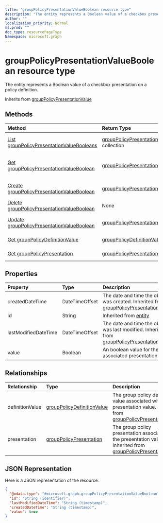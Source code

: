 ```yaml
---
title: "groupPolicyPresentationValueBoolean resource type"
description: "The entity represents a Boolean value of a checkbox presentation on a policy definition."
author: ""
localization_priority: Normal
ms.prod: ""
doc_type: resourcePageType
Namespace: microsoft.graph
---
```



# groupPolicyPresentationValueBoolean resource type

The entity represents a Boolean value of a checkbox presentation on a policy definition.


Inherits from [groupPolicyPresentationValue](../resources/groupPolicyPresentationValue.md)

## Methods
|Method|Return Type|Description|
|:---|:---|:---|
|[List groupPolicyPresentationValueBooleans](../api/grouppolicypresentationvalueboolean-list.md)|[groupPolicyPresentationValueBoolean](../resources/groupPolicyPresentationValueBoolean.md) collection|List properties and relationships of the [groupPolicyPresentationValueBoolean](../resources/grouppolicypresentationvalueboolean.md) objects.|
|[Get groupPolicyPresentationValueBoolean](../api/grouppolicypresentationvalueboolean-get.md)|[groupPolicyPresentationValueBoolean](../resources/groupPolicyPresentationValueBoolean.md)|Read properties and relationships of the [groupPolicyPresentationValueBoolean](../resources/grouppolicypresentationvalueboolean.md) object.|
|[Create groupPolicyPresentationValueBoolean](../api/grouppolicypresentationvalueboolean-create.md)|[groupPolicyPresentationValueBoolean](../resources/groupPolicyPresentationValueBoolean.md)|Create a new [groupPolicyPresentationValueBoolean](../resources/grouppolicypresentationvalueboolean.md) object.|
|[Delete groupPolicyPresentationValueBoolean](../api/grouppolicypresentationvalueboolean-delete.md)|None|Deletes a [groupPolicyPresentationValueBoolean](../resources/grouppolicypresentationvalueboolean.md).|
|[Update groupPolicyPresentationValueBoolean](../api/grouppolicypresentationvalueboolean-update.md)|[groupPolicyPresentationValueBoolean](../resources/groupPolicyPresentationValueBoolean.md)|Update the properties of a [groupPolicyPresentationValueBoolean](../resources/grouppolicypresentationvalueboolean.md) object.|
|[Get groupPolicyDefinitionValue](../api/grouppolicydefinitionvalue-get.md)|[groupPolicyDefinitionValue](../resources/groupPolicyDefinitionValue.md)|Read properties and relationships of the [groupPolicyDefinitionValue](../resources/grouppolicydefinitionvalue.md) object.|
|[Get groupPolicyPresentation](../api/grouppolicypresentation-get.md)|[groupPolicyPresentation](../resources/groupPolicyPresentation.md)|Read properties and relationships of the [groupPolicyPresentation](../resources/grouppolicypresentation.md) object.|

## Properties
|Property|Type|Description|
|:---|:---|:---|
|createdDateTime|DateTimeOffset|The date and time the object was created. Inherited from [groupPolicyPresentationValue](../resources/groupPolicyPresentationValue.md)|
|id|String| Inherited from [entity](../resources/entity.md)|
|lastModifiedDateTime|DateTimeOffset|The date and time the object was last modified. Inherited from [groupPolicyPresentationValue](../resources/groupPolicyPresentationValue.md)|
|value|Boolean|An boolean value for the associated presentation.|

## Relationships
|Relationship|Type|Description|
|:---|:---|:---|
|definitionValue|[groupPolicyDefinitionValue](../resources/groupPolicyDefinitionValue.md)|The group policy definition value associated with the presentation value. Inherited from [groupPolicyPresentationValue](../resources/groupPolicyPresentationValue.md)|
|presentation|[groupPolicyPresentation](../resources/groupPolicyPresentation.md)|The group policy presentation associated with the presentation value. Inherited from [groupPolicyPresentationValue](../resources/groupPolicyPresentationValue.md)|

## JSON Representation
Here is a JSON representation of the resource.
<!-- {
  "blockType": "resource",
  "keyProperty": "id",
  "@odata.type": "microsoft.graph.groupPolicyPresentationValueBoolean",
  "baseType": "microsoft.graph.groupPolicyPresentationValue",
  "openType": false
}
-->
``` json
{
  "@odata.type": "#microsoft.graph.groupPolicyPresentationValueBoolean",
  "id": "String (identifier)",
  "lastModifiedDateTime": "String (timestamp)",
  "createdDateTime": "String (timestamp)",
  "value": true
}
```

